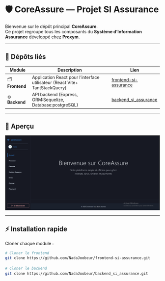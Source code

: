 # 🛡️ CoreAssure — Projet SI Assurance

Bienvenue sur le dépôt principal **CoreAssure**.  
Ce projet regroupe tous les composants du **Système d’Information Assurance** développé chez **Proxym**.

---

## 📂 Dépôts liés

| Module | Description | Lien |
|--------|-------------|------|
| 🗂️ **Frontend** | Application React pour l’interface utilisateur (React Vite+ TantStackQuery) | [frontend-si-assurance](https://github.com/NadaJoobeur/frontend-si-assurance) |
| ⚙️ **Backend** | API backend (Express, ORM:Sequelize, Database:postgreSQL) | [backend_si_assurance](https://github.com/NadaJoobeur/backend_si_assurance) |

---

## 📸 Aperçu

![Aperçu du projet](./Home_Page.png)



---

## ⚡ Installation rapide

Cloner chaque module :
```bash
# Cloner le frontend
git clone https://github.com/NadaJoobeur/frontend-si-assurance.git

# Cloner le backend
git clone https://github.com/NadaJoobeur/backend_si_assurance.git
